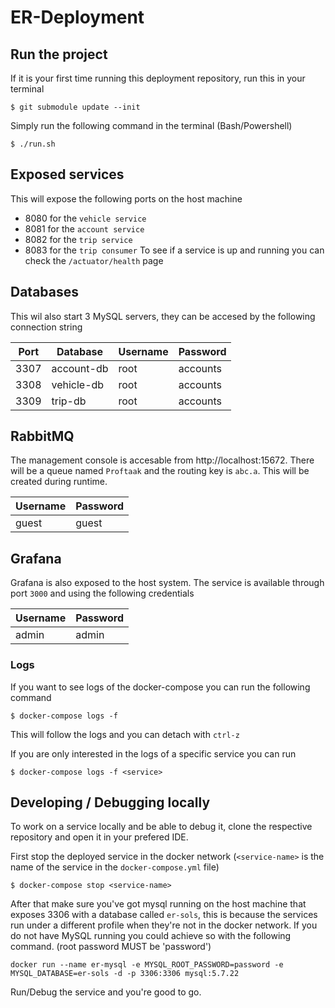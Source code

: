 # ER-Deployment

## Run the project
If it is your first time running this deployment repository, run this in your terminal
```
$ git submodule update --init
```

Simply run the following command in the terminal (Bash/Powershell)
```
$ ./run.sh
```

## Exposed services
This will expose the following ports on the host machine
- 8080 for the  `vehicle service`
- 8081 for the  `account service`
- 8082 for the `trip service`
- 8083 for the `trip consumer`
To see if a service is up and running you can check the `/actuator/health` page



## Databases
This wil also start 3 MySQL servers, they can be accesed by the following connection string

| Port | Database   | Username | Password
| ---- | --------   | -------- | -------
| 3307 | account-db | root     | accounts
| 3308 | vehicle-db | root     | accounts
| 3309 | trip-db    | root     | accounts

## RabbitMQ
The management console is accesable from http://localhost:15672. There will be a queue named `Proftaak` and the routing key is `abc.a`. This will be created during runtime.

| Username | Password |
| -------- | -------- |
| guest    | guest    |

## Grafana

Grafana is also exposed to the host system. The service is available through port `3000` and using the following credentials

| Username | Password
| -------- | --------
| admin    | admin

### Logs
If you want to see logs of the docker-compose you can run the following command

```
$ docker-compose logs -f
```
This will follow the logs and you can detach with `ctrl-z`

If you are only interested in the logs of a specific service you can run
```
$ docker-compose logs -f <service>
```

## Developing / Debugging locally
To work on a service locally and be able to debug it, clone the respective repository and open it in your prefered IDE.

First stop the deployed service in the docker network (`<service-name>` is the name of the service in the `docker-compose.yml` file)
```
$ docker-compose stop <service-name>
```
After that make sure you've got mysql running on the host machine that exposes 3306 with a database called `er-sols`, this is because the services run under a different profile when they're not in the docker network. If you do not have MySQL running you could achieve so with the following command. (root password MUST be 'password')
```
docker run --name er-mysql -e MYSQL_ROOT_PASSWORD=password -e MYSQL_DATABASE=er-sols -d -p 3306:3306 mysql:5.7.22
```

Run/Debug the service and you're good to go.
